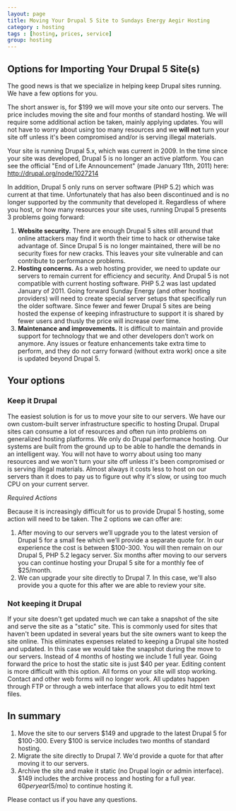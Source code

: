 ```yaml
---
layout: page
title: Moving Your Drupal 5 Site to Sundays Energy Aegir Hosting
category : hosting
tags : [hosting, prices, service]
group: hosting
---
```


## Options for Importing Your Drupal 5 Site(s)

The good news is that we specialize in helping keep Drupal sites running. We have a few options for you.

The short answer is, for $199 we will move your site onto our servers. The price includes moving the site and four months of standard hosting. We will require some additional action be taken, mainly applying updates. You will not have to worry about using too many resources and we **will not** turn your site off unless it's been compromised and/or is serving illegal materials.

Your site is running Drupal 5.x, which was current in 2009. In the time since your site was developed, Drupal 5 is no longer an active platform. You can see the official "End of Life Announcement" (made January 11th, 2011) here: http://drupal.org/node/1027214

In addition, Drupal 5 only runs on server software (PHP 5.2) which was current at that time. Unfortunately that has also been discontinued and is no longer supported by the community that developed it. Regardless of where you host, or how many resources your site uses, running Drupal 5 presents 3 problems going forward:

1. **Website security.** There are enough Drupal 5 sites still around that online attackers may find it worth their time to hack or otherwise take advantage of. Since Drupal 5 is no longer maintained, there will be no security fixes for new cracks. This leaves your site vulnerable and can contribute to performance problems.
1. **Hosting concerns.** As a web hosting provider, we need to update our servers to remain current for efficiency and security. And Drupal 5 is not compatible with current hosting software. PHP 5.2 was last updated January of 2011. Going forward Sunday Energy (and other hosting providers) will need to create special server setups that specifically run the older software. Since fewer and fewer Drupal 5 sites are being hosted the expense of keeping infrastructure to support it is shared by fewer users and thusly the price will increase over time.
1. **Maintenance and improvements.** It is difficult to maintain and provide support for technology that we and other developers don’t work on anymore. Any issues or feature enhancements take extra time to perform, and they do not carry forward (without extra work) once a site is updated beyond Drupal 5.

## Your options

### Keep it Drupal

The easiest solution is for us to move your site to our servers. We have our own custom-built server infrastructure specific to hosting Drupal. Drupal sites can consume a lot of resources and often run into problems on generalized hosting platforms. We only do Drupal performance hosting. Our systems are built from the ground up to be able to handle the demands in an intelligent way. You will not have to worry about using too many resources and we won't turn your site off unless it's been compromised or is serving illegal materials. Almost always it costs less to host on our servers than it does to pay us to figure out why it's slow, or using too much CPU on your current server.

*Required Actions*

Because it is increasingly difficult for us to provide Drupal 5 hosting, some action will need to be taken. The 2 options we can offer are:

1. After moving to our servers we’ll upgrade you to the latest version of Drupal 5 for a small fee which we’ll provide a separate quote for. In our experience the cost is between $100-300. You will then remain on our Drupal 5, PHP 5.2 legacy server.  Six months after moving to our servers you can continue hosting your Drupal 5 site for a monthly fee of $25/month.
1. We can upgrade your site directly to Drupal 7. In this case, we'll also provide you a quote for this after we are able to review your site.


### Not keeping it Drupal

If your site doesn't get updated much we can take a snapshot of the site and serve the site as a "static" site. This is commonly used for sites that haven't been updated in several years but the site owners want to keep the site online. This eliminates expenses related to keeping a Drupal site hosted and updated. In this case we would take the snapshot during the move to our servers. Instead of 4 months of hosting we include 1 full year. Going forward the price to host the static site is just $40 per year. Editing content is more difficult with this option. All forms on your site will stop working. Contact and other web forms will no longer work. All updates happen through FTP or through a web interface that allows you to edit html text files.

## In summary

1. Move the site to our servers $149 and upgrade to the latest Drupal 5 for $100-300. Every $100 is service includes two months of standard hosting.
1. Migrate the site directly to Drupal 7. We'd provide a quote for that after moving it to our servers.
1. Archive the site and make it static (no Drupal login or admin interface). $149 includes the archive process and hosting for a full year. $60 per year ($5/mo) to continue hosting it.

Please contact us if you have any questions.
